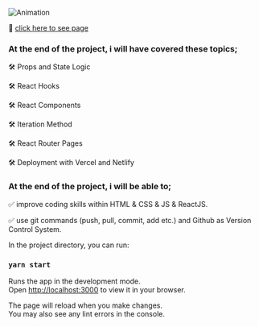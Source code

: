 
![Animation](https://user-images.githubusercontent.com/99739515/180884975-f700c935-4076-4077-80bb-834d985bcb4d.gif)

📍 [click here to see page](react-menu-623wyx6tq-yaserdemet.vercel.app)

### At the end of the project, i will have covered these topics;

🛠 Props and State Logic

🛠 React Hooks 
 
🛠 React Components

🛠 Iteration Method

🛠 React Router Pages

🛠 Deployment with Vercel and Netlify


### At the end of the project, i will be able to;

✅ improve coding skills within HTML & CSS & JS & ReactJS.

✅ use git commands (push, pull, commit, add etc.) and Github as Version Control System.



In the project directory, you can run:

### `yarn start`

Runs the app in the development mode.\
Open [http://localhost:3000](http://localhost:3000) to view it in your browser.

The page will reload when you make changes.\
You may also see any lint errors in the console.

